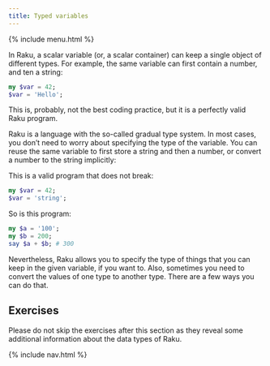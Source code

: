 ```yaml
---
title: Typed variables
---
```


{% include menu.html %}

In Raku, a scalar variable (or, a scalar container) can keep a single object of different types. For example, the same variable can first contain a number, and ten a string:

```raku
my $var = 42;
$var = 'Hello';
```

This is, probably, not the best coding practice, but it is a perfectly valid Raku program.

Raku is a language with the so-called gradual type system. In most cases, you don’t need to worry about specifying the type of the variable. You can reuse the same variable to first store a string and then a number, or convert a number to the string implicitly:

This is a valid program that does not break:

```raku
my $var = 42;
$var = 'string';
```

So is this program:

```raku
my $a = '100';
my $b = 200;
say $a + $b; # 300
```

Nevertheless, Raku allows you to specify the type of things that you can keep in the given variable, if you want to. Also, sometimes you need to convert the values of one type to another type. There are a few ways you can do that.

## Exercises

Please do not skip the exercises after this section as they reveal some additional information about the data types of Raku.

{% include nav.html %}
